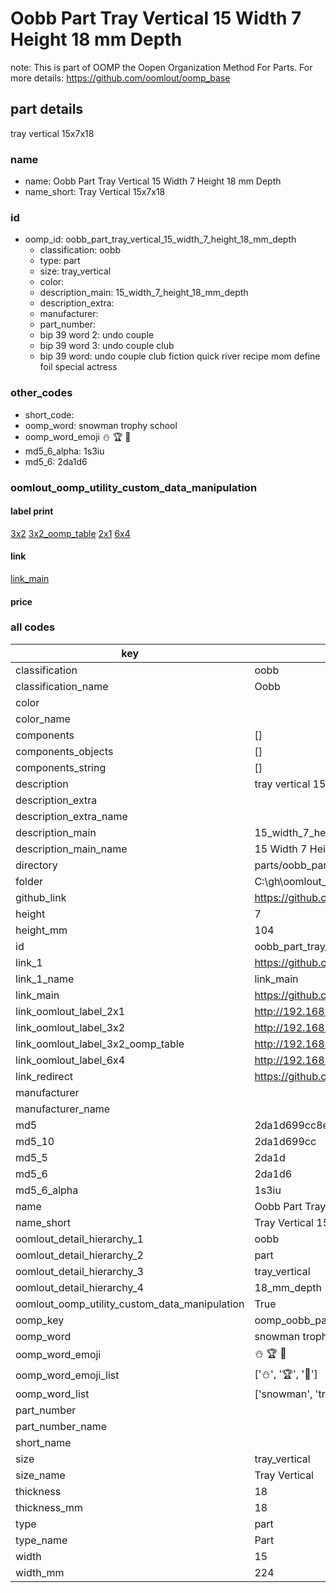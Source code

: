 # Oobb Part Tray Vertical 15 Width 7 Height 18 mm Depth  

note: This is part of OOMP the Oopen Organization Method For Parts. For more details: https://github.com/oomlout/oomp_base

##  part details
  



tray vertical 15x7x18



### name
* name: Oobb Part Tray Vertical 15 Width 7 Height 18 mm Depth
* name_short: Tray Vertical 15x7x18 
### id
* oomp_id: oobb_part_tray_vertical_15_width_7_height_18_mm_depth
  * classification: oobb
  * type: part
  * size: tray_vertical
  * color: 
  * description_main: 15_width_7_height_18_mm_depth
  * description_extra: 
  * manufacturer: 
  * part_number: 
  * bip 39 word 2: undo couple
  * bip 39 word 3: undo couple club
  * bip 39 word: undo couple club fiction quick river recipe mom define foil special actress

### other_codes
* short_code: 
* oomp_word: snowman trophy school
* oomp_word_emoji :snowman: :trophy: :school:
* md5_6_alpha: 1s3iu
* md5_6: 2da1d6






### oomlout_oomp_utility_custom_data_manipulation
#### label print
[3x2](http://192.168.1.245:1112/?label=oomp%201s3iu)
[3x2_oomp_table](http://192.168.1.108:1112/?label=oomp%201s3iu)
[2x1](http://192.168.1.242:1112/?label=oomp%201s3iu)
[6x4](http://192.168.1.55:1112/?label=oomp%201s3iu)    

#### link

[link_main](https://github.com/oomlout/oomlout_oobb_version_4_generated_parts/tree/main/navigation_oomp/oobb/part/tray_vertical/15_width_7_height_18_mm_depth/part)                              

#### price







### all codes 
| key | value |  
| --- | --- |  
| classification | oobb |  
| classification_name | Oobb |  
| color |  |  
| color_name |  |  
| components | [] |  
| components_objects | [] |  
| components_string | [] |  
| description | tray vertical 15x7x18 |  
| description_extra |  |  
| description_extra_name |  |  
| description_main | 15_width_7_height_18_mm_depth |  
| description_main_name | 15 Width 7 Height 18 mm Depth |  
| directory | parts/oobb_part_tray_vertical_15_width_7_height_18_mm_depth |  
| folder | C:\gh\oomlout_oobb_version_4_generated_parts\parts\oobb_part_tray_vertical_15_width_7_height_18_mm_depth |  
| github_link | https://github.com/oomlout/oomlout_oomp_part_src/tree/main/parts/oobb_part_tray_vertical_15_width_7_height_18_mm_depth |  
| height | 7 |  
| height_mm | 104 |  
| id | oobb_part_tray_vertical_15_width_7_height_18_mm_depth |  
| link_1 | https://github.com/oomlout/oomlout_oobb_version_4_generated_parts/tree/main/navigation_oomp/oobb/part/tray_vertical/15_width_7_height_18_mm_depth/part |  
| link_1_name | link_main |  
| link_main | https://github.com/oomlout/oomlout_oobb_version_4_generated_parts/tree/main/navigation_oomp/oobb/part/tray_vertical/15_width_7_height_18_mm_depth/part |  
| link_oomlout_label_2x1 | http://192.168.1.242:1112/?label=oomp%201s3iu |  
| link_oomlout_label_3x2 | http://192.168.1.245:1112/?label=oomp%201s3iu |  
| link_oomlout_label_3x2_oomp_table | http://192.168.1.108:1112/?label=oomp%201s3iu |  
| link_oomlout_label_6x4 | http://192.168.1.55:1112/?label=oomp%201s3iu |  
| link_redirect | https://github.com/oomlout/oomlout_oobb_version_4_generated_parts/tree/main/parts/oobb_tray_vertical_15_07_18 |  
| manufacturer |  |  
| manufacturer_name |  |  
| md5 | 2da1d699cc8ed676eb57d55c584c4f67 |  
| md5_10 | 2da1d699cc |  
| md5_5 | 2da1d |  
| md5_6 | 2da1d6 |  
| md5_6_alpha | 1s3iu |  
| name | Oobb Part Tray Vertical 15 Width 7 Height 18 mm Depth |  
| name_short | Tray Vertical 15x7x18  |  
| oomlout_detail_hierarchy_1 | oobb |  
| oomlout_detail_hierarchy_2 | part |  
| oomlout_detail_hierarchy_3 | tray_vertical |  
| oomlout_detail_hierarchy_4 | 18_mm_depth |  
| oomlout_oomp_utility_custom_data_manipulation | True |  
| oomp_key | oomp_oobb_part_tray_vertical_15_width_7_height_18_mm_depth |  
| oomp_word | snowman trophy school |  
| oomp_word_emoji | :snowman: :trophy: :school: |  
| oomp_word_emoji_list | [':snowman:', ':trophy:', ':school:'] |  
| oomp_word_list | ['snowman', 'trophy', 'school'] |  
| part_number |  |  
| part_number_name |  |  
| short_name |  |  
| size | tray_vertical |  
| size_name | Tray Vertical |  
| thickness | 18 |  
| thickness_mm | 18 |  
| type | part |  
| type_name | Part |  
| width | 15 |  
| width_mm | 224 |  
